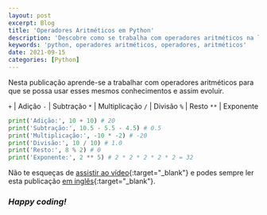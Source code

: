 ```yaml
---
layout: post
excerpt: Blog
title: 'Operadores Aritméticos em Python'
description: 'Descobre como se trabalha com operadores aritméticos na linguagem de programação Python. Obtém respostas às tuas dúvidas com a teoria e os exemplos apresentados.'
keywords: 'python, operadores aritméticos, operadores, aritméticos'
date: 2021-09-15
categories: [Python]
---
```


Nesta publicação aprende-se a trabalhar com operadores aritméticos para que se possa usar esses mesmos conhecimentos e assim evoluir.

`+` | Adição
`-` | Subtração
`*` | Multiplicação
`/` | Divisão
`%` | Resto
`**` | Exponente

```python
print('Adição:', 10 + 10) # 20
print('Subtração:', 10.5 - 5.5 - 4.5) # 0.5
print('Multiplicação:', -10 * -2) # -20
print('Divisão:', 10 / 10) # 1.0
print('Resto:', 8 % 2) # 0
print('Exponente:', 2 ** 5) # 2 * 2 * 2 * 2 * 2 = 32
```

Não te esqueças de [assistir ao vídeo](https://youtu.be/lrIT6rpboVg){:target="\_blank"} e podes sempre ler esta publicação [em inglês](https://nelsonsilvadev.com/blog/20210915/arithmetic-operators-in-python/){:target="\_blank"}.

### _Happy coding!_
